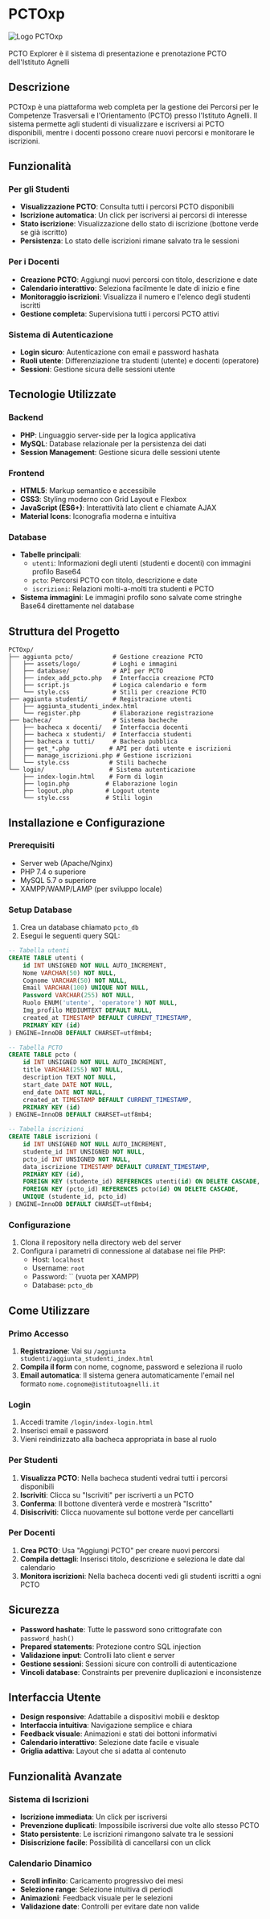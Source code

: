 # PCTOxp

![Logo PCTOxp](https://github.com/ittagnelli/PCTOxp/blob/main/assets/logo/logo_PCTOxp.png)<br><br>
PCTO Explorer è il sistema di presentazione e prenotazione PCTO dell'Istituto Agnelli

## Descrizione

PCTOxp è una piattaforma web completa per la gestione dei Percorsi per le Competenze Trasversali e l'Orientamento (PCTO) presso l'Istituto Agnelli. Il sistema permette agli studenti di visualizzare e iscriversi ai PCTO disponibili, mentre i docenti possono creare nuovi percorsi e monitorare le iscrizioni.

## Funzionalità

### Per gli Studenti
- **Visualizzazione PCTO**: Consulta tutti i percorsi PCTO disponibili
- **Iscrizione automatica**: Un click per iscriversi ai percorsi di interesse
- **Stato iscrizione**: Visualizzazione dello stato di iscrizione (bottone verde se già iscritto)
- **Persistenza**: Lo stato delle iscrizioni rimane salvato tra le sessioni

### Per i Docenti
- **Creazione PCTO**: Aggiungi nuovi percorsi con titolo, descrizione e date
- **Calendario interattivo**: Seleziona facilmente le date di inizio e fine
- **Monitoraggio iscrizioni**: Visualizza il numero e l'elenco degli studenti iscritti
- **Gestione completa**: Supervisiona tutti i percorsi PCTO attivi

### Sistema di Autenticazione
- **Login sicuro**: Autenticazione con email e password hashata
- **Ruoli utente**: Differenziazione tra studenti (utente) e docenti (operatore)
- **Sessioni**: Gestione sicura delle sessioni utente

## Tecnologie Utilizzate

### Backend
- **PHP**: Linguaggio server-side per la logica applicativa
- **MySQL**: Database relazionale per la persistenza dei dati
- **Session Management**: Gestione sicura delle sessioni utente

### Frontend
- **HTML5**: Markup semantico e accessibile
- **CSS3**: Styling moderno con Grid Layout e Flexbox
- **JavaScript (ES6+)**: Interattività lato client e chiamate AJAX
- **Material Icons**: Iconografia moderna e intuitiva

### Database
- **Tabelle principali**:
  - `utenti`: Informazioni degli utenti (studenti e docenti) con immagini profilo Base64
  - `pcto`: Percorsi PCTO con titolo, descrizione e date
  - `iscrizioni`: Relazioni molti-a-molti tra studenti e PCTO
- **Sistema immagini**: Le immagini profilo sono salvate come stringhe Base64 direttamente nel database

## Struttura del Progetto

```
PCTOxp/
├── aggiunta pcto/           # Gestione creazione PCTO
│   ├── assets/logo/         # Loghi e immagini
│   ├── database/            # API per PCTO
│   ├── index_add_pcto.php   # Interfaccia creazione PCTO
│   ├── script.js            # Logica calendario e form
│   └── style.css            # Stili per creazione PCTO
├── aggiunta studenti/       # Registrazione utenti
│   ├── aggiunta_studenti_index.html
│   └── register.php         # Elaborazione registrazione
├── bacheca/                 # Sistema bacheche
│   ├── bacheca x docenti/   # Interfaccia docenti
│   ├── bacheca x studenti/  # Interfaccia studenti
│   ├── bacheca x tutti/     # Bacheca pubblica
│   ├── get_*.php           # API per dati utente e iscrizioni
│   ├── manage_iscrizioni.php # Gestione iscrizioni
│   └── style.css           # Stili bacheche
└── login/                  # Sistema autenticazione
    ├── index-login.html    # Form di login
    ├── login.php          # Elaborazione login
    ├── logout.php         # Logout utente
    └── style.css          # Stili login
```

## Installazione e Configurazione

### Prerequisiti
- Server web (Apache/Nginx)
- PHP 7.4 o superiore
- MySQL 5.7 o superiore
- XAMPP/WAMP/LAMP (per sviluppo locale)

### Setup Database
1. Crea un database chiamato `pcto_db`
2. Esegui le seguenti query SQL:

```sql
-- Tabella utenti
CREATE TABLE utenti (
    id INT UNSIGNED NOT NULL AUTO_INCREMENT,
    Nome VARCHAR(50) NOT NULL,
    Cognome VARCHAR(50) NOT NULL,
    Email VARCHAR(100) UNIQUE NOT NULL,
    Password VARCHAR(255) NOT NULL,
    Ruolo ENUM('utente', 'operatore') NOT NULL,
    Img_profilo MEDIUMTEXT DEFAULT NULL,
    created_at TIMESTAMP DEFAULT CURRENT_TIMESTAMP,
    PRIMARY KEY (id)
) ENGINE=InnoDB DEFAULT CHARSET=utf8mb4;

-- Tabella PCTO
CREATE TABLE pcto (
    id INT UNSIGNED NOT NULL AUTO_INCREMENT,
    title VARCHAR(255) NOT NULL,
    description TEXT NOT NULL,
    start_date DATE NOT NULL,
    end_date DATE NOT NULL,
    created_at TIMESTAMP DEFAULT CURRENT_TIMESTAMP,
    PRIMARY KEY (id)
) ENGINE=InnoDB DEFAULT CHARSET=utf8mb4;

-- Tabella iscrizioni
CREATE TABLE iscrizioni (
    id INT UNSIGNED NOT NULL AUTO_INCREMENT,
    studente_id INT UNSIGNED NOT NULL,
    pcto_id INT UNSIGNED NOT NULL,
    data_iscrizione TIMESTAMP DEFAULT CURRENT_TIMESTAMP,
    PRIMARY KEY (id),
    FOREIGN KEY (studente_id) REFERENCES utenti(id) ON DELETE CASCADE,
    FOREIGN KEY (pcto_id) REFERENCES pcto(id) ON DELETE CASCADE,
    UNIQUE (studente_id, pcto_id)
) ENGINE=InnoDB DEFAULT CHARSET=utf8mb4;
```

### Configurazione
1. Clona il repository nella directory web del server
2. Configura i parametri di connessione al database nei file PHP:
   - Host: `localhost`
   - Username: `root`
   - Password: `` (vuota per XAMPP)
   - Database: `pcto_db`

## Come Utilizzare

### Primo Accesso
1. **Registrazione**: Vai su `/aggiunta studenti/aggiunta_studenti_index.html`
2. **Compila il form** con nome, cognome, password e seleziona il ruolo
3. **Email automatica**: Il sistema genera automaticamente l'email nel formato `nome.cognome@istitutoagnelli.it`

### Login
1. Accedi tramite `/login/index-login.html`
2. Inserisci email e password
3. Vieni reindirizzato alla bacheca appropriata in base al ruolo

### Per Studenti
1. **Visualizza PCTO**: Nella bacheca studenti vedrai tutti i percorsi disponibili
2. **Iscriviti**: Clicca su "Iscriviti" per iscriverti a un PCTO
3. **Conferma**: Il bottone diventerà verde e mostrerà "Iscritto"
4. **Disiscriviti**: Clicca nuovamente sul bottone verde per cancellarti

### Per Docenti
1. **Crea PCTO**: Usa "Aggiungi PCTO" per creare nuovi percorsi
2. **Compila dettagli**: Inserisci titolo, descrizione e seleziona le date dal calendario
3. **Monitora iscrizioni**: Nella bacheca docenti vedi gli studenti iscritti a ogni PCTO

## Sicurezza

- **Password hashate**: Tutte le password sono crittografate con `password_hash()`
- **Prepared statements**: Protezione contro SQL injection
- **Validazione input**: Controlli lato client e server
- **Gestione sessioni**: Sessioni sicure con controlli di autenticazione
- **Vincoli database**: Constraints per prevenire duplicazioni e inconsistenze

## Interfaccia Utente

- **Design responsive**: Adattabile a dispositivi mobili e desktop
- **Interfaccia intuitiva**: Navigazione semplice e chiara
- **Feedback visuale**: Animazioni e stati dei bottoni informativi
- **Calendario interattivo**: Selezione date facile e visuale
- **Griglia adattiva**: Layout che si adatta al contenuto

## Funzionalità Avanzate

### Sistema di Iscrizioni
- **Iscrizione immediata**: Un click per iscriversi
- **Prevenzione duplicati**: Impossibile iscriversi due volte allo stesso PCTO
- **Stato persistente**: Le iscrizioni rimangono salvate tra le sessioni
- **Disiscrizione facile**: Possibilità di cancellarsi con un click

### Calendario Dinamico
- **Scroll infinito**: Caricamento progressivo dei mesi
- **Selezione range**: Selezione intuitiva di periodi
- **Animazioni**: Feedback visuale per le selezioni
- **Validazione date**: Controlli per evitare date non valide
